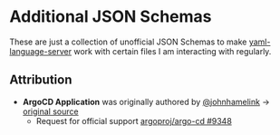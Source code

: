 # Additional JSON Schemas

These are just a collection of unofficial JSON Schemas to make 
[yaml-language-server](https://github.com/redhat-developer/yaml-language-server) work with
certain files I am interacting with regularly.


## Attribution

- **ArgoCD Application** was originally authored by [@johnhamelink](https://github.com/johnhamelink) &rarr; [original source](https://gist.github.com/johnhamelink/8bff8a54c3bf2c445e740e9765ca852e)
  - Request for official support [argoproj/argo-cd #9348](https://github.com/argoproj/argo-cd/issues/9348)
